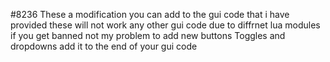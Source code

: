#8236 These a modification you can add to the gui code that i have provided
these will not work any other gui code due to diffrnet lua modules
if you get banned not my problem 
to add new buttons Toggles and dropdowns add it to the end of your gui code
